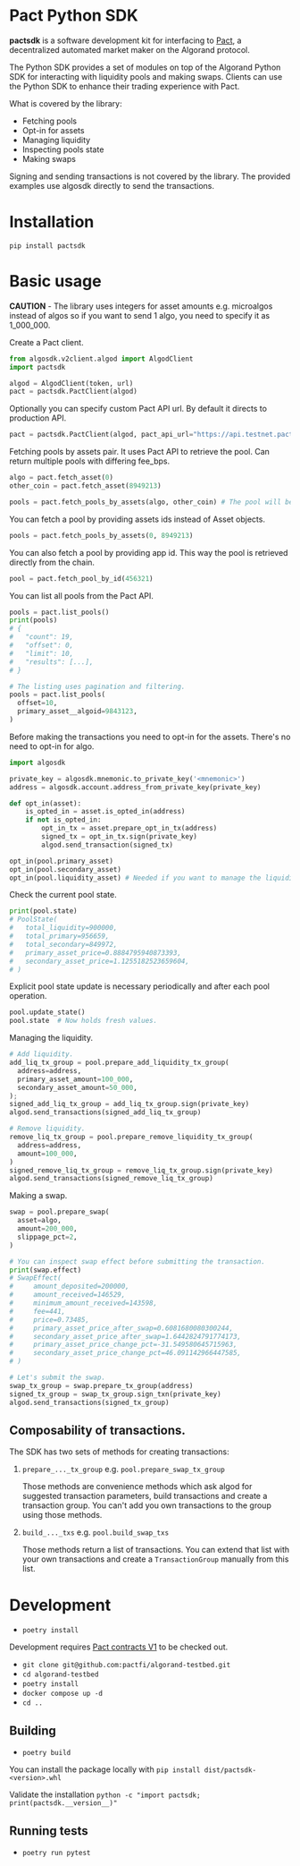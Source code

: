 # Pact Python SDK

**pactsdk** is a software development kit for interfacing to [Pact](https://pact.fi), a decentralized automated market maker on the Algorand protocol.

The Python SDK provides a set of modules on top of the Algorand Python SDK for interacting with liquidity pools and making swaps.
Clients can use the Python SDK to enhance their trading experience with Pact.

What is covered by the library:

- Fetching pools
- Opt-in for assets
- Managing liquidity
- Inspecting pools state
- Making swaps

Signing and sending transactions is not covered by the library. The provided examples use algosdk directly to send the transactions.

# Installation

`pip install pactsdk`

# Basic usage

**CAUTION** - The library uses integers for asset amounts e.g. microalgos instead of algos so if you want to send 1 algo, you need to specify it as 1_000_000.

Create a Pact client.

```py
from algosdk.v2client.algod import AlgodClient
import pactsdk

algod = AlgodClient(token, url)
pact = pactsdk.PactClient(algod)
```

Optionally you can specify custom Pact API url. By default it directs to production API.

```py
pact = pactsdk.PactClient(algod, pact_api_url="https://api.testnet.pact.fi")
```

Fetching pools by assets pair. It uses Pact API to retrieve the pool. Can return multiple pools with differing fee_bps.

```py
algo = pact.fetch_asset(0)
other_coin = pact.fetch_asset(8949213)

pools = pact.fetch_pools_by_assets(algo, other_coin) # The pool will be fetched regardless of assets order.
```

You can fetch a pool by providing assets ids instead of Asset objects.

```py
pools = pact.fetch_pools_by_assets(0, 8949213)
```

You can also fetch a pool by providing app id. This way the pool is retrieved directly from the chain.

```py
pool = pact.fetch_pool_by_id(456321)
```

You can list all pools from the Pact API.

```py
pools = pact.list_pools()
print(pools)
# {
#   "count": 19,
#   "offset": 0,
#   "limit": 10,
#   "results": [...],
# }

# The listing uses pagination and filtering.
pools = pact.list_pools(
  offset=10,
  primary_asset__algoid=9843123,
)
```

Before making the transactions you need to opt-in for the assets. There's no need to opt-in for algo.

```py
import algosdk

private_key = algosdk.mnemonic.to_private_key('<mnemonic>')
address = algosdk.account.address_from_private_key(private_key)

def opt_in(asset):
    is_opted_in = asset.is_opted_in(address)
    if not is_opted_in:
        opt_in_tx = asset.prepare_opt_in_tx(address)
        signed_tx = opt_in_tx.sign(private_key)
        algod.send_transaction(signed_tx)

opt_in(pool.primary_asset)
opt_in(pool.secondary_asset)
opt_in(pool.liquidity_asset) # Needed if you want to manage the liquidity.
```

Check the current pool state.

```py
print(pool.state)
# PoolState(
#   total_liquidity=900000,
#   total_primary=956659,
#   total_secondary=849972,
#   primary_asset_price=0.8884795940873393,
#   secondary_asset_price=1.1255182523659604,
# )
```

Explicit pool state update is necessary periodically and after each pool operation.

```py
pool.update_state()
pool.state  # Now holds fresh values.
```

Managing the liquidity.

```py
# Add liquidity.
add_liq_tx_group = pool.prepare_add_liquidity_tx_group(
  address=address,
  primary_asset_amount=100_000,
  secondary_asset_amount=50_000,
);
signed_add_liq_tx_group = add_liq_tx_group.sign(private_key)
algod.send_transactions(signed_add_liq_tx_group)

# Remove liquidity.
remove_liq_tx_group = pool.prepare_remove_liquidity_tx_group(
  address=address,
  amount=100_000,
)
signed_remove_liq_tx_group = remove_liq_tx_group.sign(private_key)
algod.send_transactions(signed_remove_liq_tx_group)
```

Making a swap.

```py
swap = pool.prepare_swap(
  asset=algo,
  amount=200_000,
  slippage_pct=2,
)

# You can inspect swap effect before submitting the transaction.
print(swap.effect)
# SwapEffect(
#     amount_deposited=200000,
#     amount_received=146529,
#     minimum_amount_received=143598,
#     fee=441,
#     price=0.73485,
#     primary_asset_price_after_swap=0.6081680080300244,
#     secondary_asset_price_after_swap=1.6442824791774173,
#     primary_asset_price_change_pct=-31.549580645715963,
#     secondary_asset_price_change_pct=46.091142966447585,
# )

# Let's submit the swap.
swap_tx_group = swap.prepare_tx_group(address)
signed_tx_group = swap_tx_group.sign_txn(private_key)
algod.send_transactions(signed_tx_group)
```

## Composability of transactions.

The SDK has two sets of methods for creating transactions:

1. `prepare_..._tx_group` e.g. `pool.prepare_swap_tx_group`

   Those methods are convenience methods which ask algod for suggested transaction parameters, build transactions and create a transaction group. You can't add you own transactions to the group using those methods.

2. `build_..._txs` e.g. `pool.build_swap_txs`

   Those methods return a list of transactions. You can extend that list with your own transactions and create a `TransactionGroup` manually from this list.

# Development

- `poetry install`

Development requires [Pact contracts V1](https://github.com/pactfi/algorand-testbed) to be checked out.

- `git clone git@github.com:pactfi/algorand-testbed.git`
- `cd algorand-testbed`
- `poetry install`
- `docker compose up -d`
- `cd ..`

## Building

- `poetry build`

You can install the package locally with
`pip install dist/pactsdk-<version>.whl`

Validate the installation `python -c "import pactsdk; print(pactsdk.__version__)"`

## Running tests

- `poetry run pytest`
